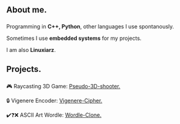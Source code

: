 ###

<h2 align="left">About me.</h2>

###

<p align="left">Programming in <strong>C++, Python</strong>, other languages I use spontanously.<br>
<p align="left">Sometimes I use <strong>embedded systems</strong> for my projects.</p>
<p align="left">I am also <strong>Linuxiarz</strong>.<br>


###

<h2 align="left">Projects.</h2>

###

<p align="left">🎮 Raycasting 3D Game: <a href="https://github.com/Waveus/Pseudo-3D-Shooter/tree/main?tab=readme-ov-file">Pseudo-3D-shooter.</a>
<p align="left">🔒 Vigenere Encoder: <a href="https://github.com/Waveus/Vigenere-Cipher">Vigenere-Cipher.</a>
<p align="left">✔️❓❌ ASCII Art Wordle: <a href="https://github.com/Waveus/Wordle-Clone">Wordle-Clone.</a>
  
###
